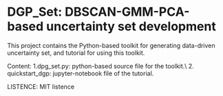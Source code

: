 # DGP_Set: DBSCAN-GMM-PCA-based uncertainty set development
This project contains the Python-based toolkit for generating data-driven uncertainty set, and tutorial for using this toolkit.

Content:
1.dpg_set.py: python-based source file for the toolkit.\\
2. quickstart_dgp: jupyter-notebook file of the tutorial.

LISTENCE: MIT listence


